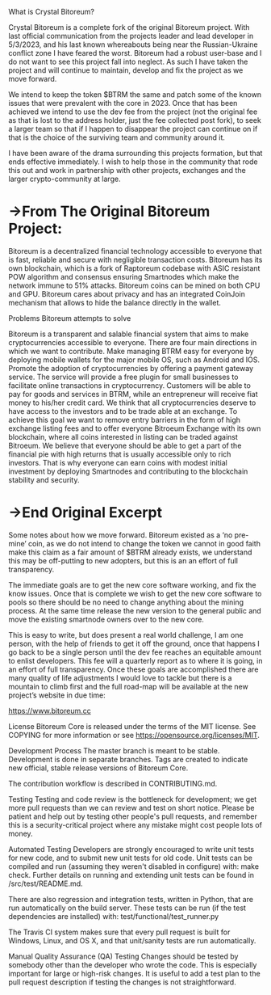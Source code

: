 What is Crystal Bitoreum?

Crystal Bitoreum is a complete fork of the original Bitoreum project. With last official communication from the projects leader and lead developer in 5/3/2023, and his last known whereabouts being near the Russian-Ukraine conflict zone I have feared the worst. Bitoreum had a robust user-base and I do not want to see this project fall into neglect. As such I have taken the project and will continue to maintain, develop and fix the project as we move forward.

We intend to keep the token $BTRM the same and patch some of the known issues that were prevalent with the core in 2023. Once that has been achieved we intend to use the dev fee from the project (not the original fee as that is lost to the address holder, just the fee collected post fork), to seek a larger team so that if I happen to disappear the project can continue on if that is the choice of the surviving team and community around it.

I have been aware of the drama surrounding this projects formation, but that ends effective immediately. I wish to help those in the community that rode this out and work in partnership with other projects, exchanges and the larger crypto-community at large.

->From The Original Bitoreum Project:
=

Bitoreum is a decentralized financial technology accessible to everyone that is fast, reliable and secure with negligible transaction costs. Bitoreum has its own blockchain, which is a fork of Raptoreum codebase with ASIC resistant POW algorithm and consensus ensuring Smartnodes which make the network immune to 51% attacks. Bitoreum coins can be mined on both CPU and GPU. Bitoreum cares about privacy and has an integrated CoinJoin mechanism that allows to hide the balance directly in the wallet.

Problems Bitoreum attempts to solve

Bitoreum is a transparent and salable financial system that aims to make cryptocurrencies accessible to everyone. There are four main directions in which we want to contribute.
Make managing BTRM easy for everyone by deploying mobile wallets for the major mobile OS, such as Android and IOS.
Promote the adoption of cryptocurrencies by offering a payment gateway service. The service will provide a free plugin for small businesses to facilitate online transactions in cryptocurrency. Customers will be able to pay for goods and services in BTRM, while an entrepreneur will receive fiat money to his/her credit card.
We think that all cryptocurrencies deserve to have access to the investors and to be trade able at an exchange. To achieve this goal we want to remove entry barriers in the form of high exchange listing fees and to offer everyone Bitroeum Exchange with its own blockchain, where all coins interested in listing can be traded against Bitroeum.
We believe that everyone should be able to get a part of the financial pie with high returns that is usually accessible only to rich investors. That is why everyone can earn coins with modest initial investment by deploying Smartnodes and contributing to the blockchain stability and security.

->End Original Excerpt
=

Some notes about how we move forward. Bitoreum existed as a ‘no pre-mine’ coin, as we do not intend to change the token we cannot in good faith make this claim as a fair amount of $BTRM already exists, we understand this may be off-putting to new adopters, but this is an an effort of full transparency. 

The immediate goals are to get the new core software working, and fix the know issues. Once that is complete we wish to get the new core software to pools so there should be no need to change anything about the mining process. At the same time release the new version to the general public and move the existing smartnode owners over to the new core.

This is easy to write, but does present a real world challenge, I am one person, with the help of friends to get it off the ground, once that happens I go back to be a single person until the dev fee reaches an equitable amount to enlist developers. This fee will a quarterly report as to where it is going, in an effort of full transparency. Once these goals are accomplished there are many quality of life adjustments I would love to tackle but there is a mountain to climb first and the full road-map will be available at the new project’s website in due time:

https://www.bitoreum.cc

License Bitoreum Core is released under the terms of the MIT license. See COPYING for more information or see https://opensource.org/licenses/MIT.

Development Process The master branch is meant to be stable. Development is done in separate branches. Tags are created to indicate new official, stable release versions of Bitoreum Core.

The contribution workflow is described in CONTRIBUTING.md.

Testing Testing and code review is the bottleneck for development; we get more pull requests than we can review and test on short notice. Please be patient and help out by testing other people's pull requests, and remember this is a security-critical project where any mistake might cost people lots of money.

Automated Testing Developers are strongly encouraged to write unit tests for new code, and to submit new unit tests for old code. Unit tests can be compiled and run (assuming they weren't disabled in configure) with: make check. Further details on running and extending unit tests can be found in /src/test/README.md.

There are also regression and integration tests, written in Python, that are run automatically on the build server. These tests can be run (if the test dependencies are installed) with: test/functional/test_runner.py

The Travis CI system makes sure that every pull request is built for Windows, Linux, and OS X, and that unit/sanity tests are run automatically.

Manual Quality Assurance (QA) Testing Changes should be tested by somebody other than the developer who wrote the code. This is especially important for large or high-risk changes. It is useful to add a test plan to the pull request description if testing the changes is not straightforward.
